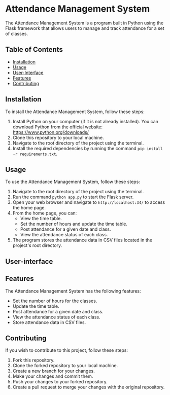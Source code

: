 # Attendance Management System

The Attendance Management System is a program built in Python using the Flask framework that allows users to manage and track attendance for a set of classes.

## Table of Contents
- [Installation](#installation)
- [Usage](#usage)
- [User-Interface](#user-interface)
- [Features](#features)
- [Contributing](#contributing)

## Installation

To install the Attendance Management System, follow these steps:
1. Install Python on your computer (if it is not already installed). You can download Python from the official website: https://www.python.org/downloads/
2. Clone this repository to your local machine.
3. Navigate to the root directory of the project using the terminal.
4. Install the required dependencies by running the command `pip install -r requirements.txt`.

## Usage

To use the Attendance Management System, follow these steps:
1. Navigate to the root directory of the project using the terminal.
2. Run the command `python app.py` to start the Flask server.
3. Open your web browser and navigate to `http://localhost:34/` to access the home page.
4. From the home page, you can:
   - View the time table.
   - Set the number of hours and update the time table.
   - Post attendance for a given date and class.
   - View the attendance status of each class.
5. The program stores the attendance data in CSV files located in the project's root directory.

## User-interface


## Features

The Attendance Management System has the following features:
- Set the number of hours for the classes.
- Update the time table.
- Post attendance for a given date and class.
- View the attendance status of each class.
- Store attendance data in CSV files.

## Contributing

If you wish to contribute to this project, follow these steps:
1. Fork this repository.
2. Clone the forked repository to your local machine.
3. Create a new branch for your changes.
4. Make your changes and commit them.
5. Push your changes to your forked repository.
6. Create a pull request to merge your changes with the original repository.
